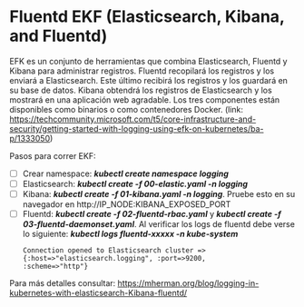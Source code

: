 # Fluentd EKF (Elasticsearch, Kibana, and Fluentd)

EFK es un conjunto de herramientas que combina Elasticsearch, Fluentd y Kibana para administrar registros. Fluentd recopilará los registros y los enviará a Elasticsearch. Este último recibirá los registros y los guardará en su base de datos. Kibana obtendrá los registros de Elasticsearch y los mostrará en una aplicación web agradable. Los tres componentes están disponibles como binarios o como contenedores Docker. (link: https://techcommunity.microsoft.com/t5/core-infrastructure-and-security/getting-started-with-logging-using-efk-on-kubernetes/ba-p/1333050)

Pasos para correr EKF:
- [ ] Crear namespace: ***kubectl create namespace logging***
- [ ] Elasticsearch: ***kubectl create -f 00-elastic.yaml -n logging***
- [ ] Kibana: ***kubectl create -f 01-kibana.yaml -n logging***. Pruebe esto en su navegador en http://IP_NODE:KIBANA_EXPOSED_PORT
- [ ] Fluentd: ***kubectl create -f 02-fluentd-rbac.yaml*** y ***kubectl create -f 03-fluentd-daemonset.yaml***. Al verificar los logs de fluentd debe verse lo siguiente:
***kubectl logs fluentd-xxxxx -n kube-system***
    ```
    Connection opened to Elasticsearch cluster =>
    {:host=>"elasticsearch.logging", :port=>9200,       :scheme=>"http"}
   ```
Para más detalles consultar: https://mherman.org/blog/logging-in-kubernetes-with-elasticsearch-Kibana-fluentd/

